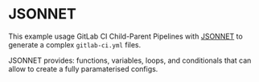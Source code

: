 # JSONNET

This example usage GitLab CI Child-Parent Pipelines
with [JSONNET](https://jsonnet.org/learning/tutorial.html)
to generate a complex `gitlab-ci.yml` files.

JSONNET provides: functions, variables, loops, and conditionals
that can allow to create a fully paramaterised configs.
